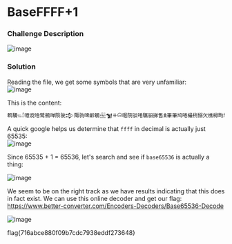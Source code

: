 # BaseFFFF+1

### Challenge Description
![image](https://github.com/LazyTitan33/CTF-Writeups/assets/80063008/34d9db40-87f8-412a-add8-8f0c7d7cf533)

### Solution
Reading the file, we get some symbols that are very unfamiliar:  
![image](https://github.com/LazyTitan33/CTF-Writeups/assets/80063008/d472eebc-5ca6-44af-8652-3448a78eff1e)

This is the content:
```bash
鹎驣𔔠𓁯噫谠啥鹭鵧啴陨驶𒄠陬驹啤鹷鵴𓈠𒁯ꔠ𐙡啹院驳啳驨驲挮售𖠰筆筆鸠啳樶栵愵欠樵樳昫鸠啳樶栵嘶谠ꍥ啬𐙡𔕹𖥡唬驨驲鸠啳𒁹𓁵鬠陬潧㸍㸍ꍦ鱡汻欱靡驣洸鬰渰汢饣汣根騸饤杦样椶𠌸
```
A quick google helps us determine that `ffff` in decimal is actually just 65535:  
![image](https://github.com/LazyTitan33/CTF-Writeups/assets/80063008/c3b0ff12-c493-40d7-b1d5-b0ffa55749ef)

Since 65535 + 1 = 65536, let's search and see if `base65536` is actually a thing:  

![image](https://github.com/LazyTitan33/CTF-Writeups/assets/80063008/7911c009-3c6b-4a29-be03-ce480d801095)

We seem to be on the right track as we have results indicating that this does in fact exist. We can use this online decoder and get our flag: 
https://www.better-converter.com/Encoders-Decoders/Base65536-Decode

![image](https://github.com/LazyTitan33/CTF-Writeups/assets/80063008/01d00640-fa35-42db-accd-58c7a50b794c)

flag{716abce880f09b7cdc7938eddf273648}
